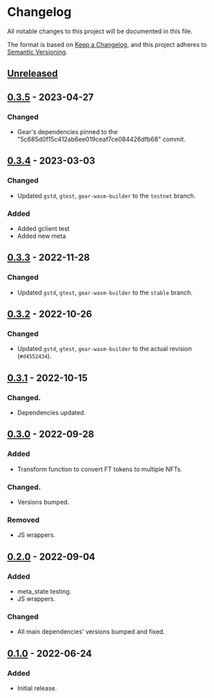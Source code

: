 # Changelog
All notable changes to this project will be documented in this file.

The format is based on [Keep a Changelog](https://keepachangelog.com/en/1.0.0/),
and this project adheres to [Semantic Versioning](https://semver.org/spec/v2.0.0.html).

## [Unreleased]

## [0.3.5] - 2023-04-27
### Changed
- Gear's dependencies pinned to the "5c685d0f15c412ab6ee019ceaf7ce084426dfb68" commit.

## [0.3.4] - 2023-03-03
### Changed
- Updated `gstd`, `gtest`, `gear-wasm-builder` to the `testnet` branch.
### Added
- Added gclient test
- Added new meta

## [0.3.3] - 2022-11-28
### Changed
- Updated `gstd`, `gtest`, `gear-wasm-builder` to the `stable` branch.

## [0.3.2] - 2022-10-26
### Changed
- Updated `gstd`, `gtest`, `gear-wasm-builder` to the actual revision (`#d4552434`).

## [0.3.1] - 2022-10-15
### Changed.
- Dependencies updated.

## [0.3.0] - 2022-09-28
### Added
- Transform function to convert FT tokens to multiple NFTs.
### Changed.
- Versions bumped.
### Removed
- JS wrappers.

## [0.2.0] - 2022-09-04
### Added
- meta_state testing.
- JS wrappers.
### Changed
- All main dependencies' versions bumped and fixed.

## [0.1.0] - 2022-06-24
### Added
- Initial release.

[Unreleased]: https://github.com/gear-dapps/multitoken/compare/0.3.5...HEAD
[0.3.5]: https://github.com/gear-dapps/multitoken/compare/0.3.4...0.3.5
[0.3.4]: https://github.com/gear-dapps/multitoken/compare/0.3.3...0.3.4
[0.3.3]: https://github.com/gear-dapps/multitoken/compare/0.3.2...0.3.3
[0.3.2]: https://github.com/gear-dapps/multitoken/compare/0.3.1...0.3.2
[0.3.1]: https://github.com/gear-dapps/multitoken/compare/0.3.0...0.3.1
[0.3.0]: https://github.com/gear-dapps/multitoken/compare/0.2.0...0.3.0
[0.2.0]: https://github.com/gear-dapps/multitoken/compare/0.1.0...0.2.0
[0.1.0]: https://github.com/gear-dapps/multitoken/compare/0803a5e...0.1.0
